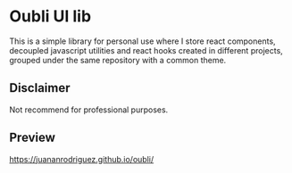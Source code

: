 # Oubli UI lib

This is a simple library for personal use where I store react components, decoupled javascript utilities and react hooks created in different projects, grouped under the same repository with a common theme.

## Disclaimer

Not recommend for professional purposes.

## Preview

https://juananrodriguez.github.io/oubli/
